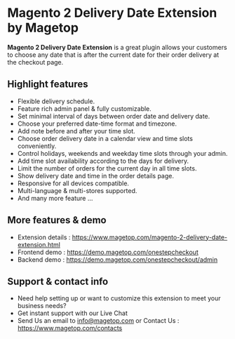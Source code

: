 # Magento 2 Delivery Date Extension by Magetop

**Magento 2 Delivery Date Extension** is a great plugin allows your customers to choose any date that is after the current date for their order delivery at the checkout page.

## Highlight features

- Flexible delivery schedule.
- Feature rich admin panel & fully customizable.
- Set minimal interval of days between order date and delivery date.
- Choose your preferred date-time format and timezone.
- Add note before and after your time slot.
- Choose order delivery date in a calendar view and time slots conveniently.
- Control holidays, weekends and weekday time slots through your admin.
- Add time slot availability according to the days for delivery.
- Limit the number of orders for the current day in all time slots.
- Show delivery date and time in the order details page.
- Responsive for all devices compatible.
- Multi-language & multi-stores supported.
- And many more feature ...

## More features & demo

- Extension details : https://www.magetop.com/magento-2-delivery-date-extension.html
- Frontend demo : https://demo.magetop.com/onestepcheckout
- Backend demo : https://demo.magetop.com/onestepcheckout/admin

## Support & contact info

- Need help setting up or want to customize this extension to meet your business needs? 
- Get instant support with our Live Chat
- Send Us an email to info@magetop.com or Contact Us : https://www.magetop.com/contacts
